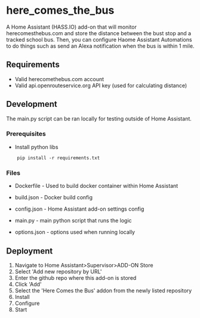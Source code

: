 # here_comes_the_bus
A Home Assistant (HASS.IO) add-on that will monitor herecomesthebus.com and store the distance between the bust stop and a tracked school bus. Then, you can configure Haome Assistant Automations to do things such as send an Alexa notification when the bus is within 1 mile.

## Requirements

- Valid herecomethebus.com account
- Valid api.openrouteservice.org API key (used for calculating distance)

## Development

The main.py script can be ran locally for testing outside of Home Assistant.

### Prerequisites
- Install python libs
```
    pip install -r requirements.txt
```

### Files
- Dockerfile - Used to build docker container within Home Assistant
- build.json - Docker build config
- config.json - Home Assistant add-on settings config

- main.py - main python script that runs the logic
- options.json - options used when running locally


## Deployment

1. Navigate to Home Assistant>Supervisor>ADD-ON Store
2. Select 'Add new repository by URL'
3. Enter the github repo where this add-on is stored 
4. Click 'Add'
5. Select the 'Here Comes the Bus' addon from the newly listed repository
6. Install
7. Configure
8. Start

